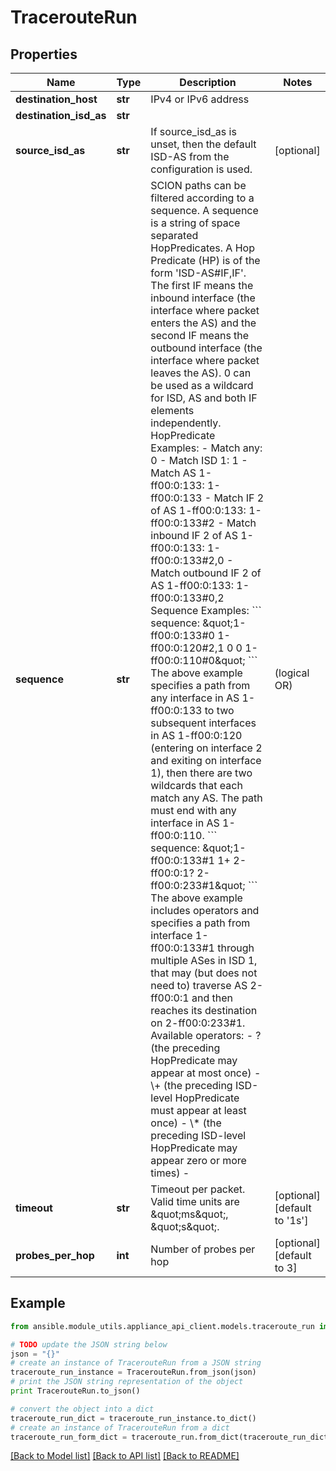 # TracerouteRun


## Properties

Name | Type | Description | Notes
------------ | ------------- | ------------- | -------------
**destination_host** | **str** | IPv4 or IPv6 address | 
**destination_isd_as** | **str** |  | 
**source_isd_as** | **str** | If source_isd_as is unset, then the default ISD-AS from the configuration is used. | [optional] 
**sequence** | **str** | SCION paths can be filtered according to a sequence. A sequence is a string of space separated HopPredicates. A Hop Predicate (HP) is of the form &#39;ISD-AS#IF,IF&#39;. The first IF means the inbound interface (the interface where packet enters the AS) and the second IF means the outbound interface (the interface where packet leaves the AS). 0 can be used as a wildcard for ISD, AS and both IF elements independently.  HopPredicate Examples:    - Match any:                               0   - Match ISD 1:                             1   - Match AS 1-ff00:0:133:                   1-ff00:0:133   - Match IF 2 of AS 1-ff00:0:133:           1-ff00:0:133#2   - Match inbound IF 2 of AS 1-ff00:0:133:   1-ff00:0:133#2,0   - Match outbound IF 2 of AS 1-ff00:0:133:  1-ff00:0:133#0,2  Sequence Examples:  &#x60;&#x60;&#x60; sequence: \&quot;1-ff00:0:133#0 1-ff00:0:120#2,1 0 0 1-ff00:0:110#0\&quot; &#x60;&#x60;&#x60;  The above example specifies a path from any interface in AS 1-ff00:0:133 to two subsequent interfaces in AS 1-ff00:0:120 (entering on interface 2 and exiting on interface 1), then there are two wildcards that each match any AS. The path must end with any interface in AS 1-ff00:0:110. &#x60;&#x60;&#x60;   sequence: \&quot;1-ff00:0:133#1 1+ 2-ff00:0:1? 2-ff00:0:233#1\&quot; &#x60;&#x60;&#x60; The above example includes operators and specifies a path from interface 1-ff00:0:133#1 through multiple ASes in ISD 1, that may (but does not need to) traverse AS 2-ff00:0:1 and then reaches its destination on 2-ff00:0:233#1. Available operators:    - ? (the preceding HopPredicate may appear at most once)   - \\+ (the preceding ISD-level HopPredicate must appear at least once)   - \\* (the preceding ISD-level HopPredicate may appear zero or more times)   - | (logical OR)  | [optional] 
**timeout** | **str** | Timeout per packet. Valid time units are \&quot;ms\&quot;, \&quot;s\&quot;. | [optional] [default to '1s']
**probes_per_hop** | **int** | Number of probes per hop | [optional] [default to 3]

## Example

```python
from ansible.module_utils.appliance_api_client.models.traceroute_run import TracerouteRun

# TODO update the JSON string below
json = "{}"
# create an instance of TracerouteRun from a JSON string
traceroute_run_instance = TracerouteRun.from_json(json)
# print the JSON string representation of the object
print TracerouteRun.to_json()

# convert the object into a dict
traceroute_run_dict = traceroute_run_instance.to_dict()
# create an instance of TracerouteRun from a dict
traceroute_run_form_dict = traceroute_run.from_dict(traceroute_run_dict)
```
[[Back to Model list]](../README.md#documentation-for-models) [[Back to API list]](../README.md#documentation-for-api-endpoints) [[Back to README]](../README.md)


